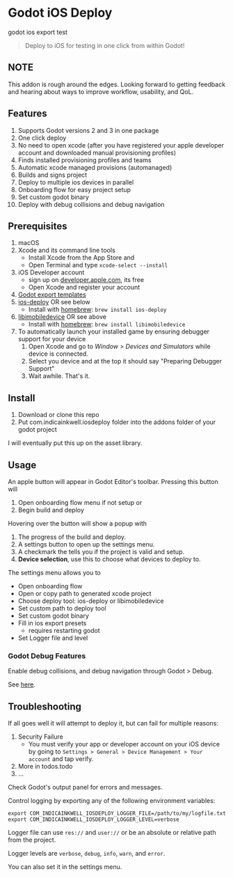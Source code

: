 # Godot iOS Deploy

godot ios export test

> Deploy to iOS for testing in one click from within Godot!

## NOTE

This addon is rough around the edges. Looking forward to getting feedback and
hearing about ways to improve workflow, usability, and QoL.

## Features

1. Supports Godot versions 2 and 3 in one package
2. One click deploy
3. No need to open xcode (after you have registered your apple developer account and downloaded manual provisioning profiles)
4. Finds installed provisioning profiles and teams
5. Automatic xcode managed provisions (automanaged)
6. Builds and signs project
7. Deploy to multiple ios devices in parallel
8. Onboarding flow for easy project setup
9. Set custom godot binary
10. Deploy with debug collisions and debug navigation

## Prerequisites

1. macOS
2. Xcode and its command line tools
    - Install Xcode from the App Store and
    - Open Terminal and type `xcode-select --install`
3. iOS Developer account
    - sign up on [developer.apple.com](https://developer.apple.com), its free
    - Open Xcode and register your account
4. [Godot export templates](https://godotengine.org/download)
6. [ios-deploy](https://github.com/ios-control/ios-deploy) OR see below
    - Install with [homebrew](https://brew.sh): `brew install ios-deploy`
7. [libimobiledevice](https://www.libimobiledevice.org) OR see above
    - Install with [homebrew](https://brew.sh): `brew install libimobiledevice`
8. To automatically launch your installed game by ensuring debugger support for
   your device
    1. Open Xcode and go to *Window > Devices and Simulators* while device is
       connected.
    2. Select you device and at the top it should say "Preparing Debugger
       Support"
    3. Wait awhile. That's it.

## Install

1. Download or clone this repo
2. Put com.indicainkwell.iosdeploy folder into the addons folder of your godot
   project

I will eventually put this up on the asset library.

## Usage

An apple button will appear in Godot Editor's toolbar. Pressing this button
will

1. Open onboarding flow menu if not setup or
2. Begin build and deploy

Hovering over the button will show a popup with

1. The progress of the build and deploy.
2. A settings button to open up the settings menu.
3. A checkmark the tells you if the project is valid and setup.
4. **Device selection**, use this to choose what devices to deploy to.

The settings menu allows you to

* Open onboarding flow
* Open or copy path to generated xcode project
* Choose deploy tool: ios-deploy or libimobiledevice
* Set custom path to deploy tool
* Set custom godot binary
* Fill in ios export presets
	- requires restarting godot
* Set Logger file and level

### Godot Debug Features

Enable debug collisions, and debug navigation through Godot > Debug.

See [here](https://docs.godotengine.org/en/3.1/tutorials/debug/overview_of_debugging_tools.html).

## Troubleshooting

If all goes well it will attempt to deploy it, but can fail for multiple reasons:

1. Security Failure
    - You must verify your app or developer account on your iOS device by going
      to `Settings > General > Device Management > Your account` and tap verify.
2. More in todos.todo
3. ...

Check Godot's output panel for errors and messages.

Control logging by exporting any of the following environment variables:

    export COM_INDICAINKWELL_IOSDEPLOY_LOGGER_FILE=/path/to/my/logfile.txt
    export COM_INDICAINKWELL_IOSDEPLOY_LOGGER_LEVEL=verbose

Logger file can use `res://` and `user://` or be an absolute or relative path
from the project.

Logger levels are `verbose`, `debug`, `info`, `warn`, and `error`.

You can also set it in the settings menu.
